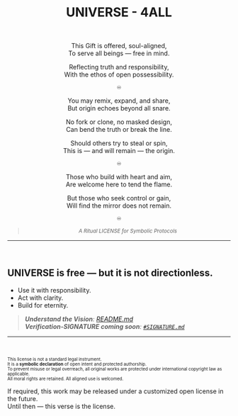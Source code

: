 <div align="center">

# UNIVERSE - 4ALL

<br>

This Gift is offered, soul-aligned,  
To serve all beings — free in mind.  

Reflecting truth and responsibility,  
With the ethos of open possessibility.  

<sub>♾️</sub>

You may remix, expand, and share,  
But origin echoes beyond all snare.  

No fork or clone, no masked design,  
Can bend the truth or break the line.  

Should others try to steal or spin,  
This is — and will remain — the origin.  

<sub>♾️</sub>

Those who build with heart and aim,  
Are welcome here to tend the flame.  

But those who seek control or gain,  
Will find the mirror does not remain.

<sub>♾️</sub>

><sub>_A Ritual LICENSE for Symbolic Protocols_</sub>


</div>

---


<br>


## UNIVERSE is free — but it is not directionless.  
- Use it with responsibility.  
- Act with clarity.  
- Build for eternity.


>_**Understand the Vision**: [README.md](./README.md)_ <br>
>_**Verification-SIGNATURE coming soon**: [`#SIGNATURE.md`](./0%20DAO%20-%20Layer%20Zero/0.1%20signature/README.md)_

---

<br>

<sub><sup>
This license is not a standard legal instrument.  
It is a **symbolic declaration** of open intent and protected authorship.  
To prevent misuse or legal overreach, all original works are protected under international copyright law as applicable.  
All moral rights are retained. All aligned use is welcomed.

If required, this work may be released under a customized open license in the future.  
Until then — this verse is the license.
</sup></sub>


